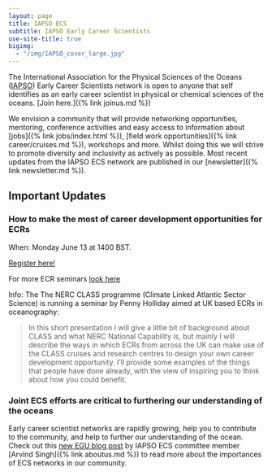 ```yaml
---
layout: page
title: IAPSO ECS
subtitle: IAPSO Early Career Scientists
use-site-title: true
bigimg:
  - "/img/IAPSO_cover_large.jpg"
---
```


The International Association for the Physical Sciences of the Oceans ([IAPSO](http://iapso.iugg.org/)) Early Career Scientists network is open to anyone  that self identifies as an early career scientist in physical or chemical sciences of the oceans. [Join here.]({% link joinus.md %})

We envision a community that will provide networking opportunities, mentoring, conference activities and easy access to information about [jobs]({% link jobs/index.html %}), [field work opportunities]({% link career/cruises.md %}), workshops and more. Whilst doing this we will strive to promote diversity and inclusivity as actively as possible. Most recent updates from the IAPSO ECS network are published in our [newsletter]({% link newsletter.md %}).

## Important Updates

### How to make the most of career development opportunities for ECRs

When: Monday June 13 at 1400 BST.

[Register here!](https://www.eventbrite.co.uk/e/nerc-class-programme-climate-linked-atlantic-sector-science-ecr-seminar-tickets-354482736407)

For more ECR seminars [look here](https://www.challenger-society.org.uk/ECR_events)

Info: The The NERC CLASS programme (Climate Linked Atlantic Sector Science) is running a seminar by Penny Holliday aimed at UK based ECRs in oceanography:

> In this short presentation I will give a little bit of background about CLASS and what NERC National Capability is, but mainly I will describe the ways in which ECRs from across the UK can make use of the CLASS cruises and research centres to design your own career development opportunity. I’ll provide some examples of the things that people have done already, with the view of inspiring you to think about how you could benefit.


### Joint ECS efforts are critical to furthering our understanding of the oceans
Early career scientist networks are rapidly growing, help you to contribute to the community, and help to further our understanding of the ocean. Check out this [new EGU blog post](https://blogs.egu.eu/divisions/os/2021/06/25/ocean-networks-1/) by IAPSO ECS committee member [Arvind Singh]({% link aboutus.md %}) to read more about the importances of ECS networks in our community.

